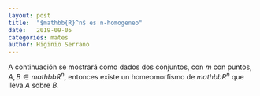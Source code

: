 ```yaml
---
layout: post
title:  "$mathbb{R}^n$ es n-homogeneo"
date:   2019-09-05
categories: mates 
author: Higinio Serrano
---
```

<script src="https://cdn.mathjax.org/mathjax/latest/MathJax.js?config=TeX-AMS-MML_HTMLorMML" type="text/javascript"></script>

A continuación se mostrará como dados dos conjuntos, con $m$ con puntos, $A,B \in mathbb{R}^n$, entonces existe un homeomorfismo de 
$mathbb{R}^n$ que lleva $A$ sobre $B$.
